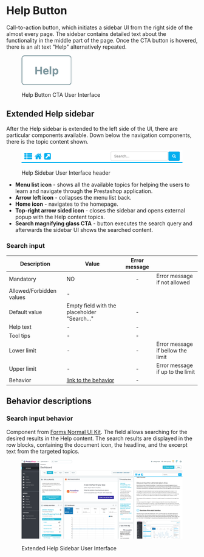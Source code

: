# Help Button

Call-to-action button, which initiates a sidebar UI from the right side of the almost every page. The sidebar contains detailed text about the functionality in the middle part of the page. Once the CTA button is hovered, there is an alt text "Help" alternatively repeated.

<figure><img src="../../../.gitbook/assets/image (2) (1) (1).png" alt="Help button CTA UI"><figcaption><p>Help Button CTA User Interface</p></figcaption></figure>

## Extended Help sidebar

After the Help sidebar is extended to the left side of the UI, there are particular components available. Down below the navigation components, there is the topic content shown.&#x20;

<figure><img src="../../../.gitbook/assets/image (7) (2).png" alt="Help Sidebar User Interface header"><figcaption><p>Help Sidebar User Interface header</p></figcaption></figure>

* **Menu list icon** - shows all the available topics for helping the users to learn and navigate through the Prestashop application.&#x20;
* **Arrow left icon** - collapses the menu list back.
* **Home icon** - navigates to the homepage.
* **Top-right arrow sided icon** - closes the sidebar and opens external popup with the Help content topics.
* **Search magnifying glass CTA** - button executes the search query and afterwards the sidebar UI shows the searched content.

### Search input

<table><thead><tr><th>Description</th><th>Value</th><th align="center">Error message</th><th data-hidden></th></tr></thead><tbody><tr><td>Mandatory</td><td>NO</td><td align="center">-</td><td>Error message if not allowed</td></tr><tr><td>Allowed/Forbidden values</td><td>-</td><td align="center"></td><td></td></tr><tr><td>Default value</td><td>Empty field with the placeholder "Search..."</td><td align="center">-</td><td></td></tr><tr><td>Help text</td><td>-</td><td align="center">-</td><td></td></tr><tr><td>Tool tips</td><td>-</td><td align="center">-</td><td></td></tr><tr><td>Lower limit</td><td>-</td><td align="center">-</td><td>Error message if bellow the limit</td></tr><tr><td>Upper limit</td><td>-</td><td align="center">-</td><td>Error message if up to the limit</td></tr><tr><td>Behavior</td><td><a href="help-button.md#search-input-behavior">link to the behavior</a></td><td align="center">-</td><td></td></tr></tbody></table>

## Behavior descriptions

### Search input behavior

Component from [Forms Normal UI Kit](https://build.prestashop-project.org/prestashop-ui-kit/?path=/story/forms--normal). The field allows searching for the desired results in the Help content. The search results are displayed in the row blocks, containing the document icon, the headline, and the excerpt text from the targeted topics.

<figure><img src="../../../.gitbook/assets/image (4) (2) (1).png" alt="Extended Help Sidebar User Interface"><figcaption><p>Extended Help Sidebar User Interface</p></figcaption></figure>
